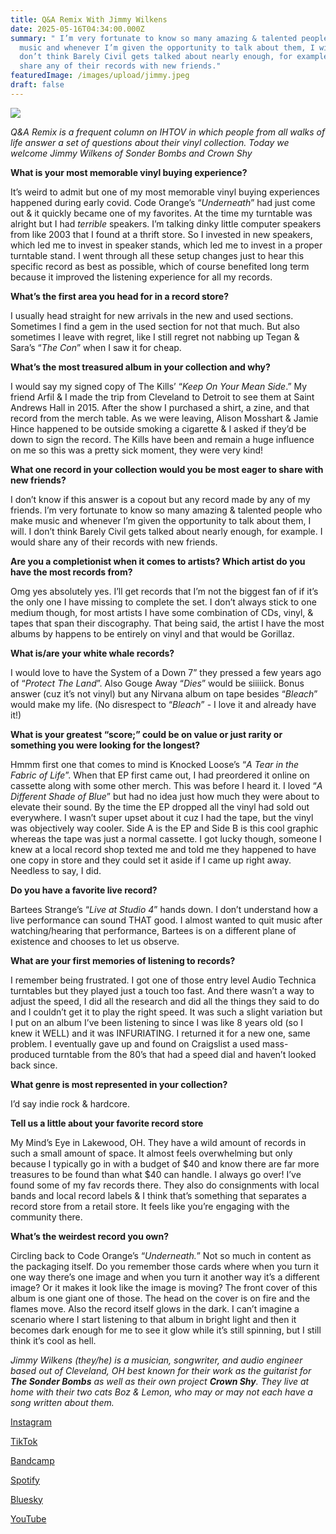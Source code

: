 ```yaml
---
title: Q&A Remix With Jimmy Wilkens
date: 2025-05-16T04:34:00.000Z
summary: " I’m very fortunate to know so many amazing & talented people who make
  music and whenever I’m given the opportunity to talk about them, I will. I
  don’t think Barely Civil gets talked about nearly enough, for example. I would
  share any of their records with new friends."
featuredImage: /images/upload/jimmy.jpeg
draft: false
---
```

![](/images/upload/jimmy.jpeg)


*Q&A Remix is a frequent column on IHTOV in which people from all
walks of life answer a set of questions about their vinyl collection.
Today we welcome Jimmy Wilkens of Sonder Bombs and Crown Shy*


**What is your most memorable vinyl buying experience?**

It’s weird to admit but one of my most memorable vinyl buying experiences happened during early covid. Code Orange’s “*Underneath*” had just come out & it quickly became one of my favorites. At the time my turntable was alright but I had *terrible* speakers. I’m talking dinky little computer speakers from like 2003 that I found at a thrift store. So I invested in new speakers, which led me to invest in speaker stands, which led me to invest in a proper turntable stand. I went through all these setup changes just to hear this specific record as best as possible, which of course benefited long term because it improved the listening experience for all my records.

**What’s the first area you head for in a record store?**

I usually head straight for new arrivals in the new and used sections. Sometimes I find a gem in the used section for not that much. But also sometimes I leave with regret, like I still regret not nabbing up Tegan & Sara’s “*The Con*” when I saw it for cheap.

**What’s the most treasured album in your collection and why?**

I would say my signed copy of The Kills’ “*Keep On Your Mean Side*.” My friend Arfil & I made the trip from Cleveland to Detroit to see them at Saint Andrews Hall in 2015. After the show I purchased a shirt, a zine, and that record from the merch table. As we were leaving, Alison Mosshart & Jamie Hince happened to be outside smoking a cigarette & I asked if they’d be down to sign the record. The Kills have been and remain a huge influence on me so this was a pretty sick moment, they were very kind!

**What one record in your collection would you be most eager to share with new friends?**

I don’t know if this answer is a copout but any record made by any of my friends. I’m very fortunate to know so many amazing & talented people who make music and whenever I’m given the opportunity to talk about them, I will. I don’t think Barely Civil gets talked about nearly enough, for example. I would share any of their records with new friends.

**Are you a completionist when it comes to artists? Which artist do you have the most records from?**

Omg yes absolutely yes. I’ll get records that I’m not the biggest fan of if it’s the only one I have missing to complete the set. I don’t always stick to one medium though, for most artists I have some combination of CDs, vinyl, & tapes that span their discography. That being said, the artist I have the most albums by happens to be entirely on vinyl and that would be Gorillaz.

**What is/are your white whale records?**

I would love to have the System of a Down 7” they pressed a few years ago of “*Protect The Land*”. Also Gouge Away “*Dies*” would be siiiiick. Bonus answer (cuz it’s not vinyl) but any Nirvana album on tape besides “*Bleach*” would make my life. (No disrespect to “*Bleach*” - I love it and already have it!)

**What is your greatest “score;” could be on value or just rarity or something you were looking for the longest?**

Hmmm first one that comes to mind is Knocked Loose’s “*A Tear in the Fabric of Life*”. When that EP first came out, I had preordered it online on cassette along with some other merch. This was before I heard it. I loved “*A Different Shade of Blue*” but had no idea just how much they were about to elevate their sound. By the time the EP dropped all the vinyl had sold out everywhere. I wasn’t super upset about it cuz I had the tape, but the vinyl was objectively way cooler. Side A is the EP and Side B is this cool graphic whereas the tape was just a normal cassette. I got lucky though, someone I knew at a local record shop texted me and told me they happened to have one copy in store and they could set it aside if I came up right away. Needless to say, I did.

**Do you have a favorite live record?**

Bartees Strange’s “*Live at Studio 4*” hands down. I don’t understand how a live performance can sound THAT good. I almost wanted to quit music after watching/hearing that performance, Bartees is on a different plane of existence and chooses to let us observe.

**What are your first memories of listening to records?**

I remember being frustrated. I got one of those entry level Audio Technica turntables but they played just a touch too fast. And there wasn’t a way to adjust the speed, I did all the research and did all the things they said to do and I couldn’t get it to play the right speed. It was such a slight variation but I put on an album I’ve been listening to since I was like 8 years old (so I knew it WELL) and it was INFURIATING. I returned it for a new one, same problem. I eventually gave up and found on Craigslist a used mass-produced turntable from the 80’s that had a speed dial and haven’t looked back since. 

**What genre is most represented in your collection?**

I’d say indie rock & hardcore.

**Tell us a little about your favorite record store**

My Mind’s Eye in Lakewood, OH. They have a wild amount of records in such a small amount of space. It almost feels overwhelming but only because I typically go in with a budget of $40 and know there are far more treasures to be found than what $40 can handle. I always go over! I’ve found some of my fav records there. They also do consignments with local bands and local record labels & I think that’s something that separates a record store from a retail store. It feels like you’re engaging with the community there.

**What’s the weirdest record you own?**

Circling back to Code Orange’s “*Underneath.*” Not so much in content as the packaging itself. Do you remember those cards where when you turn it one way there’s one image and when you turn it another way it’s a different image? Or it makes it look like the image is moving? The front cover of this album is one giant one of those. The head on the cover is on fire and the flames move. Also the record itself glows in the dark. I can’t imagine a scenario where I start listening to that album in bright light and then it becomes dark enough for me to see it glow while it’s still spinning, but I still think it’s cool as hell.

*Jimmy Wilkens (they/he) is a musician, songwriter, and audio engineer based out of Cleveland, OH best known for their work as the guitarist for **The Sonder Bombs** as well as their own project **Crown Shy**. They live at home with their two cats Boz & Lemon, who may or may not each have a song written about them.*

[Instagram](https://www.instagram.com/crownshy_cle)

[TikTok](https://www.tiktok.com/@crownshy_cle)

[Bandcamp](https://crownshy.bandcamp.com/album/autopilot)

[Spotify](https://open.spotify.com/artist/2vP7kHod0suDAU5xlTcbEc?si=kMx9Z7G5RY6Ux3Tyhnvo7w)

[Bluesky](https://bsky.app/profile/crownshycle.bsky.social)

[YouTube](https://www.youtube.com/@CrownShyCle)

